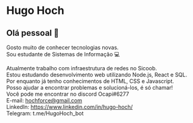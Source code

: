 # Hugo Hoch 

## Olá pessoal 🙂

Gosto muito de conhecer tecnologias novas.
<br/>Sou estudante de Sistemas de Informação 💻

Atualmente trabalho com infraestrutura de redes no Sicoob.
<br/>Estou estudando desenvolvimento web utilizando Node.js, React e SQL.
<br/>Por enquanto já tenho conhecimentos de HTML, CSS e Javascript.
<br/>Posso ajudar a encontrar problemas e solucioná-los, é só chamar!
<br/>Você pode me encontrar no discord Ocapi#6277
<br/>E-mail: hochforce@gmail.com
<br/>LinkedIn: https://www.linkedin.com/in/hugo-hoch/
<br/>Telegram: t.me/HugoHoch_bot
